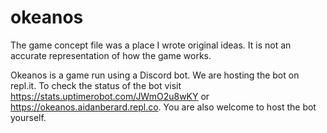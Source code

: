 # okeanos

The game concept file was a place I wrote original ideas. It is not an accurate representation of how the game works.

Okeanos is a game run using a Discord bot. We are hosting the bot on repl.it. To check the status of the bot visit https://stats.uptimerobot.com/JWmO2u8wKY or https://okeanos.aidanberard.repl.co. 
You are also welcome to host the bot yourself.

